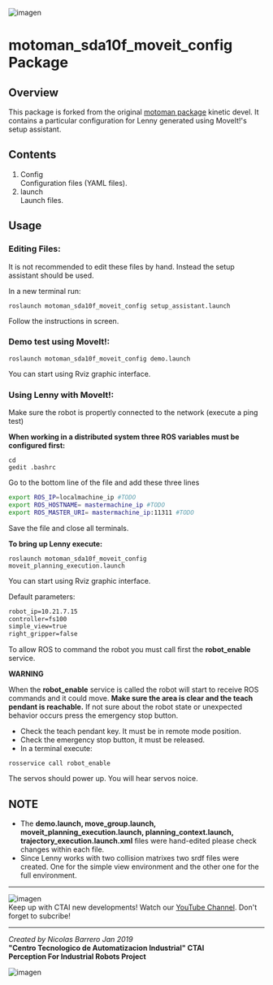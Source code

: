 ![imagen](https://raw.githubusercontent.com/ctaipuj/lenny_motoman/master/lenny.png)
# motoman\_sda10f\_moveit\_config Package
## Overview
This package  is forked from the original [motoman package](https://github.com/ros-industrial/motoman) kinetic devel. It contains a particular configuration for Lenny generated using MoveIt!'s setup assistant.

## Contents

1. Config  
Configuration files (YAML files).
2. launch  
Launch files.  

## Usage

### Editing Files:
It is not recommended to edit these files by hand. Instead the setup assistant should be used.

In a new terminal run:

`roslaunch motoman_sda10f_moveit_config setup_assistant.launch` 

Follow the instructions in screen.

### Demo test using MoveIt!:

`roslaunch motoman_sda10f_moveit_config demo.launch`

You can start using Rviz graphic interface.

### Using Lenny with MoveIt!:

Make sure the robot is propertly connected to the network (execute a ping test)

**When working in a distributed system three ROS variables must be configured first:**

```
cd
gedit .bashrc
```
Go to the bottom line of the file and add these three lines 

``` sh
export ROS_IP=localmachine_ip #TODO
export ROS_HOSTNAME= mastermachine_ip #TODO
export ROS_MASTER_URI= mastermachine_ip:11311 #TODO
```

Save the file and close all terminals.

**To bring up Lenny execute:**

`roslaunch motoman_sda10f_moveit_config moveit_planning_execution.launch`

You can start using Rviz graphic interface.

Default parameters:

```xml
robot_ip=10.21.7.15
controller=fs100
simple_view=true
right_gripper=false
```

To allow ROS to command the robot you must call first the **robot_enable** service.

**WARNING**

When the **robot_enable** service is called the robot will start to receive ROS commands and it could move. **Make sure the area is clear and the teach pendant is reachable.** If not sure about the robot state or unexpected behavior occurs press the emergency stop button.

* Check the teach pendant key. It must be in remote mode position.
*  Check the emergency stop button, it must be released.
*  In a terminal execute:

`rosservice call robot_enable`

The servos should power up. You will hear servos noice.

## NOTE

* The **demo.launch, move\_group.launch, moveit\_planning\_execution.launch, planning\_context.launch, trajectory_execution.launch.xml** files were hand-edited please check changes within each file.
*  Since Lenny works with two collision matrixes two srdf files were created. One for the simple view environment and the other one for the full environment.

***
![imagen](https://bit.ly/2QOK5D6)  
Keep up with CTAI new developments! Watch our [YouTube Channel](https://www.youtube.com/channel/UC06RetpipAkfxl98UfEc21w). 
Don't forget to subcribe!
***
*Created by Nicolas Barrero Jan 2019*    
**"Centro Tecnologico de Automatizacion Industrial" CTAI  
Perception For Industrial Robots Project**

![imagen](https://bit.ly/2qVzHyL)
